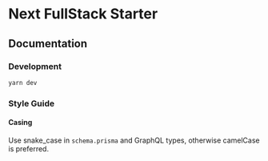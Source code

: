 # Next FullStack Starter

## Documentation

### Development

```bash
yarn dev
```

### Style Guide

#### Casing

Use snake_case in `schema.prisma` and GraphQL types, otherwise camelCase is preferred.
